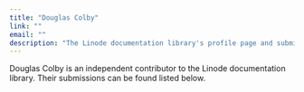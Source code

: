 ```yaml
---
title: "Douglas Colby"
link: ""
email: ""
description: "The Linode documentation library's profile page and submission listing for Douglas Colby"
---
```


Douglas Colby is an independent contributor to the Linode documentation library. Their submissions can be found listed below.